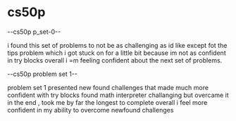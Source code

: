 # cs50p

--cs50p p_set-0--

i found this set of problems to not be as challenging as id like except fot the tips problem which i got stuck on for a little bit because im not as confident in try blocks
overall i =m feeling confident about the next set of problems.

--cs50p problem set 1--

problem set 1 presented new found challenges  that made much more confident with try blocks
found math interpreter challanging but overcame it in the end , took me by far the longest to complete 
overall i feel more confident in my ability to overcome newfound challenges 
